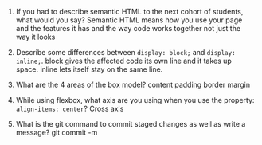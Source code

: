 1. If you had to describe semantic HTML to the next cohort of students, what would you say?
Semantic HTML means how you use your page and the features it has and the way code works together not just the way it looks

2. Describe some differences between ```display: block;``` and ```display: inline;```.
block gives the affected code its own line and it takes up space.
inline lets itself stay on the same line.

3. What are the 4 areas of the box model?
content
padding
border
margin

4. While using flexbox, what axis are you using when you use the property: ```align-items: center```?
Cross axis

5. What is the git command to commit staged changes as well as write a message? 
git commit -m